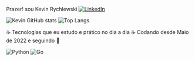 Prazer! sou Kevin Rychlewski
       [![LinkedIn](https://img.shields.io/badge/LinkedIn-0077B5?style=for-the-badge&logo=linkedin&logoColor=white)](https://www.linkedin.com/in/kevin-rychlewski-939151316/)

![Kevin GitHub stats](https://github-readme-stats.vercel.app/api?username=KevinRychlewski&show_icons=true&theme=radical)
![Top Langs](https://github-readme-stats.vercel.app/api/top-langs/?username=KevinRychlewski&exclude_repo=github-readme-stats,anuraghazra.github.io&theme=radical)

☕ Tecnologias que eu estudo e prático no dia a dia ☕
Codando desde Maio de 2022 e seguindo 👊

<div style="display: inline-block;">
    <img alt="Python" src="https://img.shields.io/badge/Python-3776AB?style=for-the-badge&logo=python&logoColor=white" />
</div>
<div style="display: inline-block;">
    <img alt="Go" src="https://img.shields.io/badge/Go-00ADD8?style=for-the-badge&logo=go&logoColor=white" />
</div>

